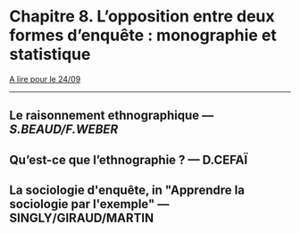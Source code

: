 # Chapitre 8. L’opposition entre deux formes d’enquête : monographie et statistique

[A lire pour le 24/09](https://books.openedition.org/pressesmines/916)

---

## Le raisonnement ethnographique — _S.BEAUD/F.WEBER_

## Qu’est-ce que l’ethnographie ? — D.CEFAÏ

## La sociologie d'enquête, in "Apprendre la sociologie par l'exemple" — SINGLY/GIRAUD/MARTIN
